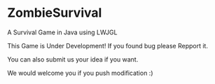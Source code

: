 # ZombieSurvival
A Survival Game in Java using LWJGL

This Game is Under Development!
If you found bug please Repport it.

You can also submit us your idea if you want.

We would welcome you if you push modification :)
